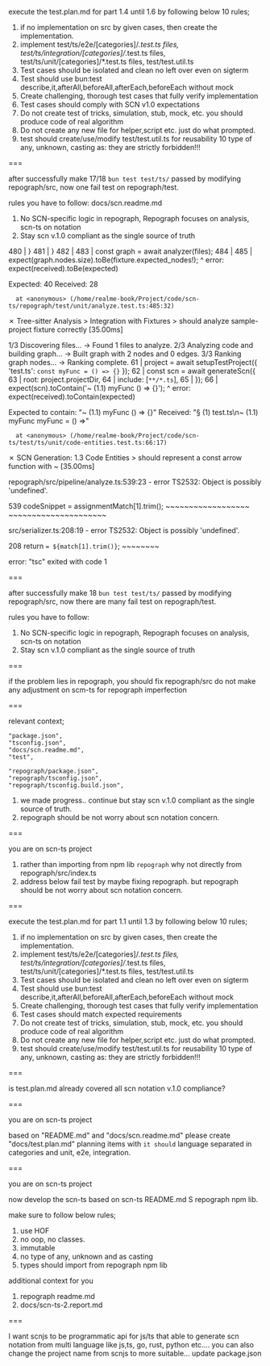 
execute the test.plan.md for part 1.4 until 1.6 by following below 10 rules;

1. if no implementation on src by given cases, then create the implementation.
2. implement test/ts/e2e/[categories]/*.test.ts files, test/ts/integration/[categories]/*.test.ts files, test/ts/unit/[categories]/*.test.ts files,  test/test.util.ts
3. Test cases should be isolated and clean no left over even on sigterm
4. Test should use bun:test describe,it,afterAll,beforeAll,afterEach,beforeEach without mock
5. Create challenging, thorough test cases that fully verify implementation
6. Test cases should comply with SCN v1.0 expectations
7. Do not create test of tricks, simulation, stub, mock, etc. you should produce code of real algorithm
8. Do not create any new file for helper,script etc. just do what prompted.
9. test should create/use/modify test/test.util.ts for reusability
10 type of any, unknown, casting as: they are strictly forbidden!!!

===

after successfully make 17/18 `bun test test/ts/` passed by modifying repograph/src, now one fail test on repograph/test.

rules you have to follow: docs/scn.readme.md
1. No SCN-specific logic in repograph, Repograph focuses on analysis, scn-ts on notation
2. Stay scn v.1.0 compliant as the single source of truth

480 |         }
481 |       }
482 |
483 |       const graph = await analyzer(files);
484 |
485 |       expect(graph.nodes.size).toBe(fixture.expected_nodes!);
                                     ^
error: expect(received).toBe(expected)

Expected: 40
Received: 28

      at <anonymous> (/home/realme-book/Project/code/scn-ts/repograph/test/unit/analyze.test.ts:485:32)
✗ Tree-sitter Analysis > Integration with Fixtures > should analyze sample-project fixture correctly [35.00ms]

1/3 Discovering files...
  -> Found 1 files to analyze.
2/3 Analyzing code and building graph...
  -> Built graph with 2 nodes and 0 edges.
3/3 Ranking graph nodes...
  -> Ranking complete.
61 |     project = await setupTestProject({ 'test.ts': `const myFunc = () => {}` });
62 |     const scn = await generateScn({
63 |       root: project.projectDir,
64 |       include: [`**/*.ts`],
65 |     });
66 |     expect(scn).toContain('~ (1.1) myFunc () => {}');
                     ^
error: expect(received).toContain(expected)

Expected to contain: "~ (1.1) myFunc () => {}"
Received: "§ (1) test.ts\n~ (1.1) myFunc myFunc = () =>"

      at <anonymous> (/home/realme-book/Project/code/scn-ts/test/ts/unit/code-entities.test.ts:66:17)
✗ SCN Generation: 1.3 Code Entities > should represent a const arrow function with ~ [35.00ms]

repograph/src/pipeline/analyze.ts:539:23 - error TS2532: Object is possibly 'undefined'.

539         codeSnippet = assignmentMatch[1].trim();
                          ~~~~~~~~~~~~~~~~~~
                       ~~~~~~~~~~~~~~~~~~~~~

src/serializer.ts:208:19 - error TS2532: Object is possibly 'undefined'.

208       return `= ${match[1].trim()}`;
                      ~~~~~~~~


error: "tsc" exited with code 1

===

after successfully make 18 `bun test test/ts/` passed by modifying repograph/src, now there are many fail test on repograph/test.

rules you have to follow:
1. No SCN-specific logic in repograph, Repograph focuses on analysis, scn-ts on notation
2. Stay scn v.1.0 compliant as the single source of truth

===

if the problem lies in repograph, you should fix repograph/src do not make any adjustment on scm-ts for repograph imperfection

===

relevant context;

    "package.json",
    "tsconfig.json",
    "docs/scn.readme.md",
    "test",

    "repograph/package.json",
    "repograph/tsconfig.json",
    "repograph/tsconfig.build.json",

1. we made progress.. continue but stay scn v.1.0 compliant as the single source of truth.
2. repograph should be not worry about scn notation concern.


===

you are on scn-ts project

1. rather than importing from npm lib `repograph` why not directly from repograph/src/index.ts
2. address below fail test by maybe fixing repograph. but repograph should be not worry about scn notation concern.

===

execute the test.plan.md for part 1.1 until 1.3 by following below 10 rules;

1. if no implementation on src by given cases, then create the implementation.
2. implement test/ts/e2e/[categories]/*.test.ts files, test/ts/integration/[categories]/*.test.ts files, test/ts/unit/[categories]/*.test.ts files,  test/test.util.ts
3. Test cases should be isolated and clean no left over even on sigterm
4. Test should use bun:test describe,it,afterAll,beforeAll,afterEach,beforeEach without mock
5. Create challenging, thorough test cases that fully verify implementation
6. Test cases should match expected requirements
7. Do not create test of tricks, simulation, stub, mock, etc. you should produce code of real algorithm
8. Do not create any new file for helper,script etc. just do what prompted.
9. test should create/use/modify test/test.util.ts for reusability
10 type of any, unknown, casting as: they are strictly forbidden!!!

===

is test.plan.md already covered all scn notation v.1.0 compliance?

===

you are on scn-ts project

based on "README.md" and "docs/scn.readme.md" please create "docs/test.plan.md" planning items with `it should` language separated in categories and unit, e2e, integration.

===

you are on scn-ts project

now develop the scn-ts based on scn-ts README.md S repograph npm lib.

make sure to follow below rules;
1. use HOF
2. no oop, no classes.
3. immutable
4. no type of any, unknown and as casting
5. types should import from repograph npm lib

additional context for you
1. repograph readme.md
2. docs/scn-ts-2.report.md

===

I want scnjs to be programmatic api for js/ts that able to generate scn notation from multi language like js,ts, go, rust, python etc.... you can also change the project name from scnjs to more suitable... update package.json
